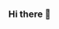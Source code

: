 ### Hi there 👋

<!--
**zahidmgsk/zahidmgsk** is a ✨ _special_ ✨ repository because its `README.md` (this file) appears on your GitHub profile.

Here are some ideas to get you started:

<p align="center"><strong>Be aware on experimental sh..stuffs :)</strong></p>
<p align="center"><img width="125" src="https://komarev.com/ghpvc/?username=zahidmgsk&style=flat-square" alt="jro1979oliver"></p>
<p align="center"><img width="100" src="https://user-images.githubusercontent.com/46964018/92511405-a5d08d80-f1e3-11ea-8883-7f063030787a.gif"></p>
<p align="center"><a href="https://github.com/jro1979oliver"><img src="https://github-readme-stats.vercel.app/api?username=jro1979oliver&show_icons=true&theme=dark"></a></p>
<p align="center"><a href="https://github.com/jro1979oliver"><img src="https://github-readme-stats.vercel.app/api/top-langs/?username=jro1979oliver&theme=dark&layout=compact"></a></p>
<p align="center"><strong>Ping if you need help with my garbage. Connect on Telegram @jro1979<strong></p>
-->
